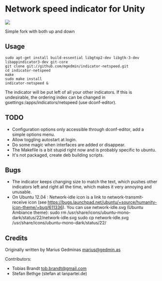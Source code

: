 Network speed indicator for Unity
=================================

![](https://raw.github.com/NaWer/indicator-netspeed/master/screenshot.png)

Simple fork with both up and down

Usage
-----

```
sudo apt-get install build-essential libgtop2-dev libgtk-3-dev libappindicator3-dev git-core
git clone git://github.com/mgedmin/indicator-netspeed.git
cd indicator-netspeed
make
sudo make install
indicator-netspeed &
```

The indicator will be put left of all your other indicators. If this is undesirable, the ordering
index can be changed in gsettings:/apps/indicators/netspeed (use dconf-editor).


TODO
----

* Configuration options only accessible through dconf-editor, add a simple options menu.
* Allow toggling autostart at login.
* Do some magic when interfaces are added or disappear.
* The Makefile is a bit stupid right now and is probably specific to ubuntu.
* It's not packaged, create deb building scripts.

Bugs
----
* The indicator keeps changing size to match the text, which pushes other indicators left and right all the time, which makes it very annoying and unusable.
* On Ubuntu 12.04 : Network-idle icon is a link to network-transmit-receive icon (see https://bugs.launchpad.net/ubuntu/+source/humanity-icon-theme/+bug/611336).
You can use network-idle.svg (Ubuntu Ambiance theme):
sudo rm /usr/share/icons/ubuntu-mono-dark/status/22/network-idle.svg
sudo cp network-idle.svg /usr/share/icons/ubuntu-mono-dark/status/22/

Credits
-------

Originally written by Marius Gedminas <marius@gedmin.as>

Contributors:

- Tobias Brandt <tob.brandt@gmail.com>
- Stefan Bethge (stefan at lanpartei.de)

